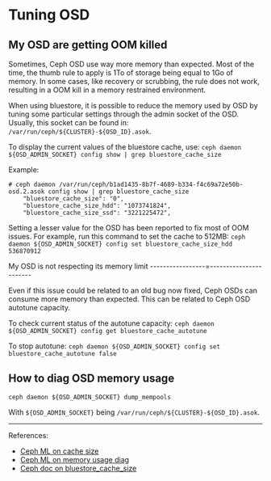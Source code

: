 Tuning OSD
==========

My OSD are getting OOM killed
-----------------------------

Sometimes, Ceph OSD use way more memory than expected. Most of the time, the
thumb rule to apply is 1To of storage being equal to 1Go of memory. In some
cases, like recovery or scrubbing, the rule does not work, resulting in a OOM
kill in a memory restrained environment.

When using bluestore, it is possible to reduce the memory used by OSD by tuning
some particular settings through the admin socket of the OSD. Usually, this
socket can be found in: `/var/run/ceph/${CLUSTER}-${OSD_ID}.asok`.

To display the current values of the bluestore cache, use:
`ceph daemon ${OSD_ADMIN_SOCKET} config show | grep bluestore_cache_size`

Example:

```
# ceph daemon /var/run/ceph/b1ad1435-8b7f-4689-b334-f4c69a72e50b-osd.2.asok config show | grep bluestore_cache_size
    "bluestore_cache_size": "0",
    "bluestore_cache_size_hdd": "1073741824",
    "bluestore_cache_size_ssd": "3221225472",
```

Setting a lesser value for the OSD has been reported to fix most of OOM
issues. For example, run this command to set the cache to 512MB:
`ceph daemon ${OSD_ADMIN_SOCKET} config set bluestore_cache_size_hdd 536870912`

My OSD is not respecting its memory limit
-----------------=-----------------------

Even if this issue could be related to an old bug now fixed, Ceph OSDs can
consume more memory than expected. This can be related to Ceph OSD autotune
capacity.

To check current status of the autotune capacity:
`ceph daemon ${OSD_ADMIN_SOCKET} config get bluestore_cache_autotune`

To stop autotune:
`ceph daemon ${OSD_ADMIN_SOCKET} config set bluestore_cache_autotune false`

How to diag OSD memory usage
----------------------------

`ceph daemon ${OSD_ADMIN_SOCKET} dump_mempools`

With `${OSD_ADMIN_SOCKET}` being `/var/run/ceph/${CLUSTER}-${OSD_ID}.asok`.

---

References:
* [Ceph ML on cache size](http://lists.ceph.com/pipermail/ceph-users-ceph.com/2017-September/020829.html)
* [Ceph ML on memory usage diag](http://lists.ceph.com/pipermail/ceph-users-ceph.com/2017-September/020988.html)
* [Ceph doc on bluestore_cache_size](http://docs.ceph.com/docs/master/rados/configuration/bluestore-config-ref/)
